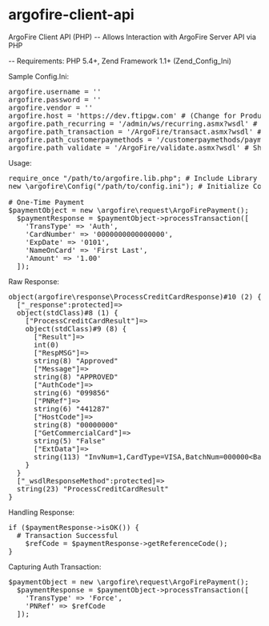 argofire-client-api
===================

ArgoFire Client API (PHP)
-- Allows Interaction with ArgoFire Server API via PHP

-- Requirements: PHP 5.4+, Zend Framework 1.1+ (Zend_Config_Ini)

Sample Config.Ini:
<pre>
argofire.username = ''
argofire.password = ''
argofire.vendor = ''
argofire.host = 'https://dev.ftipgw.com' # (Change for Production)
argofire.path_recurring = '/admin/ws/recurring.asmx?wsdl' # Should Not Change
argofire.path_transaction = '/ArgoFire/transact.asmx?wsdl' # Should Not Change
argofire.path_customerpaymethods = '/customerpaymethods/paymethods.asmx?wsdl' # Should Not Change
argofire.path_validate = '/ArgoFire/validate.asmx?wsdl' # Should Not Change
</pre>


Usage:
<pre>
require_once "/path/to/argofire.lib.php"; # Include Library Wrapper
new \argofire\Config("/path/to/config.ini"); # Initialize Config Values

# One-Time Payment
$paymentObject = new \argofire\request\ArgoFirePayment();
  $paymentResponse = $paymentObject->processTransaction([
    'TransType' => 'Auth',
    'CardNumber' => '0000000000000000',
    'ExpDate' => '0101',
    'NameOnCard' => 'First Last',
    'Amount' => '1.00'
  ]);
</pre>

Raw Response:
<pre>
object(argofire\response\ProcessCreditCardResponse)#10 (2) {
  ["_response":protected]=>
  object(stdClass)#8 (1) {
    ["ProcessCreditCardResult"]=>
    object(stdClass)#9 (8) {
      ["Result"]=>
      int(0)
      ["RespMSG"]=>
      string(8) "Approved"
      ["Message"]=>
      string(8) "APPROVED"
      ["AuthCode"]=>
      string(6) "099856"
      ["PNRef"]=>
      string(6) "441287"
      ["HostCode"]=>
      string(8) "00000000"
      ["GetCommercialCard"]=>
      string(5) "False"
      ["ExtData"]=>
      string(113) "InvNum=1,CardType=VISA,BatchNum=000000&lt;BatchNum&gt;000000&lt;/BatchNum&gt;&lt;ExpDate&gt;0520&lt;/ExpDate&gt;&lt;LastFour&gt;0019&lt;/LastFour&gt;"
    }
  }
  ["_wsdlResponseMethod":protected]=>
  string(23) "ProcessCreditCardResult"
}
</pre>


Handling Response: 
<pre>
if ($paymentResponse->isOK()) {
  # Transaction Successful
    $refCode = $paymentResponse->getReferenceCode();
}
</pre>


Capturing Auth Transaction:
<pre>
$paymentObject = new \argofire\request\ArgoFirePayment();
  $paymentResponse = $paymentObject->processTransaction([
    'TransType' => 'Force',
    'PNRef' => $refCode
  ]);
</pre>
